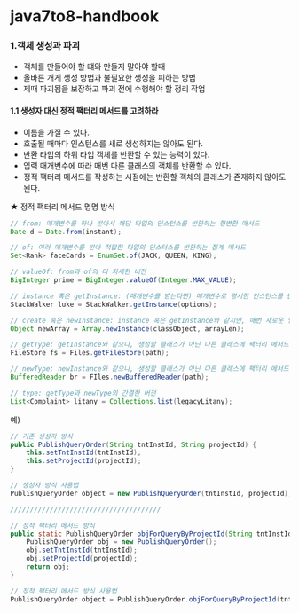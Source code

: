 # java7to8-handbook

### 1.객체 생성과 파괴
- 객체를 만들어야 할 떄와 만들지 말아야 할때
- 올바른 개게 생성 방법과 불필요한 생성을 피하는 방법
- 제때 파괴됨을 보장하고 파괴 전에 수행해야 할 정리 작업

#### 1.1 생성자 대신 정적 팩터리 메서드를 고려하라
- 이름을 가질 수 있다.
- 호출될 때마다 인스턴스를 새로 생성하지는 않아도 된다.
- 반환 타입의 하위 타입 객체를 반환할 수 있는 능력이 있다.
- 입력 매개변수에 따라 매번 다른 클래스의 객체를 반환할 수 있다.
- 정적 팩터리 메서드를 작성하는 시점에는 반환할 객체의 클래스가 존재하지 않아도 된다.

★ 정적 팩터리 메서드 명명 방식
```java
// from: 매개변수를 하나 받아서 해당 타입의 인스턴스를 반환하는 형변환 매서드
Date d = Date.from(instant);

// of: 여러 매개변수를 받아 적합한 타입의 인스터스를 반환하는 집계 메서드
Set<Rank> faceCards = EnumSet.of(JACK, QUEEN, KING);

// valueOf: from과 of의 더 자세한 버전
BigInteger prime = BigInteger.valueOf(Integer.MAX_VALUE);

// instance 혹은 getInstance: (매개변수를 받는다면) 매개변수로 명시한 인스턴스를 반환하지만, 같은 인스턴스임을 보장하지는 않는다.
StackWalker luke = StackWalker.getInstance(options);

// create 혹은 newInstance: instance 혹은 getInstance와 같지만, 매번 새로운 인스턴스를 생성해 반환함을 보장한다.
Object newArray = Array.newInstance(classObject, arrayLen);

// getType: getInstance와 같으나, 생성할 클래스가 아닌 다른 클래스에 팩터리 메서드를 정의할 때 쓴다. "Type"은 팩터리 메서드가 반환할 객체의 타입이다.
FileStore fs = Files.getFileStore(path);

// newType: newInstance와 같으나, 생성할 클래스가 아닌 다른 클래스에 팩터리 메서드를 정의할 때 쓴다. "Type"은 팩터리 메서드가 반환할 객체의 타입이다.
BufferedReader br = FIles.newBufferedReader(path);

// type: getType과 newType의 간결한 버전
List<Complaint> litany = Collections.list(legacyLitany);
```

예)
```java
// 기존 생성자 방식
public PublishQueryOrder(String tntInstId, String projectId) {
    this.setTntInstId(tntInstId);
    this.setProjectId(projectId);
}

// 생성자 방식 사용법
PublishQueryOrder object = new PublishQueryOrder(tntInstId, projectId);

//////////////////////////////////////

// 정적 팩터리 메서드 방식
public static PublishQueryOrder objForQueryByProjectId(String tntInstId, String projectId) {
    PublishQueryOrder obj = new PublishQueryOrder();
    obj.setTntInstId(tntInstId);
    obj.setProjectId(projectId);
    return obj;
}

// 정적 팩터리 메서드 방식 사용법
PublishQueryOrder object = PublishQueryOrder.objForQueryByProjectId(tntInstId, projectId);
```
